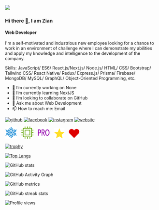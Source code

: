 <img src="https://www.google.com/url?sa=i&url=https%3A%2F%2Fwww.bleepingcomputer.com%2Fnews%2Fsecurity%2Fgithub-rolls-out-free-secret-scanning-for-all-public-repositories%2F&psig=AOvVaw09NPVhactJPu6v0_how7aS&ust=1705950687155000&source=images&cd=vfe&opi=89978449&ved=0CBIQjRxqFwoTCMiPl-CX74MDFQAAAAAdAAAAABAS">

### Hi there 👋, I am Zian
#### Web Developer

I'm a self-motivated and industrious new employee looking for a chance to work in an environment of challenge where I can demonstrate my abilities and apply my knowledge and intelligence to the development of the company.

Skills: JavaScript/ ES6/ React.js/Next.js/ Node.js/ HTML/ CSS/ Bootstrap/ Tailwind CSS/ React Native/ Redux/ Express.js/ Prisma/ Firebase/ MongoDB/ MySQL/ GraphQL/ Object-Oriented Programming, etc.

- 🔭 I’m currently working on None 
- 🌱 I’m currently learning NextJS 
- 👯 I’m looking to collaborate on GitHub 
- 💬 Ask me about Web Development 
- 📫 How to reach me: Email 


[<img src='https://cdn.jsdelivr.net/npm/simple-icons@3.0.1/icons/github.svg' alt='github' height='40'>](https://github.com/ZIAN786)  [<img src='https://cdn.jsdelivr.net/npm/simple-icons@3.0.1/icons/facebook.svg' alt='facebook' height='40'>](https://www.facebook.com/Zakir)  [<img src='https://cdn.jsdelivr.net/npm/simple-icons@3.0.1/icons/instagram.svg' alt='instagram' height='40'>](https://www.instagram.com/ZIAN_27/)  [<img src='https://cdn.jsdelivr.net/npm/simple-icons@3.0.1/icons/icloud.svg' alt='website' height='40'>](https://zakir-zian-portfolio.netlify.app/)  

<a href='https://archiveprogram.github.com/'><img src='https://raw.githubusercontent.com/acervenky/animated-github-badges/master/assets/acbadge.gif' width='40' height='40'></a> <a href='https://docs.github.com/en/developers'><img src='https://raw.githubusercontent.com/acervenky/animated-github-badges/master/assets/devbadge.gif' width='40' height='40'></a> <a href='https://github.com/pricing'><img src='https://raw.githubusercontent.com/acervenky/animated-github-badges/master/assets/pro.gif' width='40' height='40'></a> <a href='https://stars.github.com/'><img src='https://raw.githubusercontent.com/acervenky/animated-github-badges/master/assets/starbadge.gif' width='35' height='35'></a> <a href='https://docs.github.com/en/github/supporting-the-open-source-community-with-github-sponsors'><img src='https://raw.githubusercontent.com/acervenky/animated-github-badges/master/assets/sponsorbadge.gif' width='35' height='35'></a> 

[![trophy](https://github-profile-trophy.vercel.app/?username=ZIAN786)](https://github.com/ryo-ma/github-profile-trophy)

[![Top Langs](https://github-readme-stats.vercel.app/api/top-langs/?username=ZIAN786)](https://github.com/anuraghazra/github-readme-stats)

![GitHub stats](https://github-readme-stats.vercel.app/api?username=ZIAN786&show_icons=true&count_private=true)  

![GitHub Activity Graph](https://activity-graph.herokuapp.com/graph?username=ZIAN786)  

![GitHub metrics](https://metrics.lecoq.io/ZIAN786)  

![GitHub streak stats](https://streak-stats.demolab.com/?user=ZIAN786)  

![Profile views](https://gpvc.arturio.dev/ZIAN786)  

